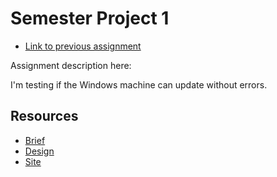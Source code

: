 # Semester Project 1

- [Link to previous assignment](https://github.com/Noroff-FED-Campus-Assignments/fed1-html-css-ca-vanilla-kjetil)

Assignment description here:

I'm testing if the Windows machine can update without errors.

## Resources

- [Brief]()
- [Design]()
- [Site]()
